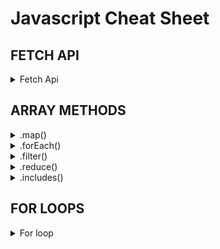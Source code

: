 # Javascript Cheat Sheet

## FETCH API
<details><summary>Fetch Api</summary>

```javascript
  const [apiData, setApiData] = useState();
  console.log('apiData', apiData);

  const getApi = async () => {
    const res = await fetch(
      'https://whateverwebsite'
    );
    const data = await res.json();
    setApiData(data);
  };

  useEffect(() => {
    getApi();
  }, []);
```
</details>

## ARRAY METHODS
<details><summary>.map()</summary>

<p>.map() creates a new array off of one</p>
<p>double every number in an array</p>

```javascript
  const numbers = [1,2,3,4,5];
  const numbersDoubled = numbers.map(number => number * 2);
```
<p>use to create syntax</p>

```javascript
  const todosMapped = todos.map((todo, index) => (
            <div className='todo' key={index}>
              <li>{todo}</li>
              <button className='todo-button' onClick={() => removeTodoFilter(todo)}>x</button>
            </div>
          ))
```
</details>

<details><summary>.forEach()</summary>

<p>.forEach() creates a loop through every index of the array</p>
<p>sum of all numbers in an array</p>

```javascript
  let sum = 0;
  numbers.forEach(number => {
    sum = sum + number;
  });
  console.log('sum', sum);
```
<p>-or-</p>

```javascript
  const getsum = (numbers) => {
    let sum = 0;
    numbers.forEach(number => {
      sum += number;
    });
    return sum;
  }
  console.log('summed', getsum(numbers))
```
</details>

<details><summary>.filter()</summary>

<p>.filter() creates a new array with filtered out objects/index</p>
<p>filter out all even numbers</p>

```javascript
  const numbers = [1,2,3,4,5,6];

  const even = numbers.filter(number => number % 2 === 0);
```

<p>filter out people over 18</p>

```javascript
  const people = [
      {
          name: 'john',
          age: 38
      },
      {
          name: 'naghmeh',
          age: 33
      },
      {
          name: 'Donny',
          age: 16
      }
  ];

  const adults = people.filter(person => person.age >= 18);
```

<p>filter out duplicate w/o Set</p>

```javascript
  const numbers = [1,2,3,4,5,6,5,4,3];
  
  const noDuplicates = numbers.filter((value, index) => {
    return numbers.indexOf(value) === index;
  });
```
<p>filter out duplicate using Set</p>

```javascript
  const numbers = [1,2,3,4,5,6,5,4,3];
  
  const noDuplicateNumbers = [...new Set(numbers)];
```
</details>

<details><summary>.reduce()</summary>

<p>.reduce() reduces array down using accumulator and initial value</p>
<p>sum of all numbers in an array</p>

```javascript
  const numbers = [1,2,3,4,5,6];

  const sum = numbers.reduce((accumulator, value) => {
    return accumulator + value;
  }, 0)

  //sum = 21
```

<p>return biggest number</p>

```javascript
  const numbers = [1,2,3,4,5,6];

  const max = numbers.reduce((accumulator, value) => {
    if (accumulator > value) {
      return accumulator;
    } else {
      return value;
    }
  });

  //max = 6
```
</details>

<details><summary>.includes()</summary>

<p>.includes() looks to find true/false of statement asked</p>

```javascript
  const numbers = [1,2,3,4,5,6];

  const threeExist = numbers.includes(3)

  //result = true
```
</details>

## FOR LOOPS
<details><summary>For loop</summary>
<p>regular for loop set up</p>

```javascript
  let array = [];
  for(let i = 0; i < 5; i++) {
    array.push(i)
  }
```

<p>looping through existing array</p>

```javascript
  let array = [1,2,3,4,5];
  for(let i = 0; i < array.length; i++) {
    console.log(array[i]);
  }
```
</details>
